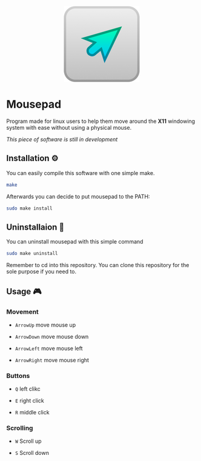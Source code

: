 <div align="center">
    <img src="img/logo.png" width="200" />
</div>



# Mousepad

Program made for linux users to help them move around the **X11** windowing system with ease without using a physical mouse.

_This piece of software is still in development_

## Installation ⚙️

You can easily compile this software with one simple make.

```bash
make
```

Afterwards you can decide to put mousepad to the PATH:

```bash
sudo make install
```

## Uninstallaion 🔧

You can uninstall mousepad with this simple command

```bash
sudo make uninstall
```

Remember to cd into this repository. You can clone this repository for the sole purpose if you need to.

## Usage 🎮

### Movement

- `ArrowUp` move mouse up

- `ArrowDown` move mouse down

- `ArrowLeft` move mouse left

- `ArrowRight` move mouse right

### Buttons

- `Q` left clikc

- `E` right click

- `R` middle click

### Scrolling

- `W` Scroll up

- `S` Scroll down
